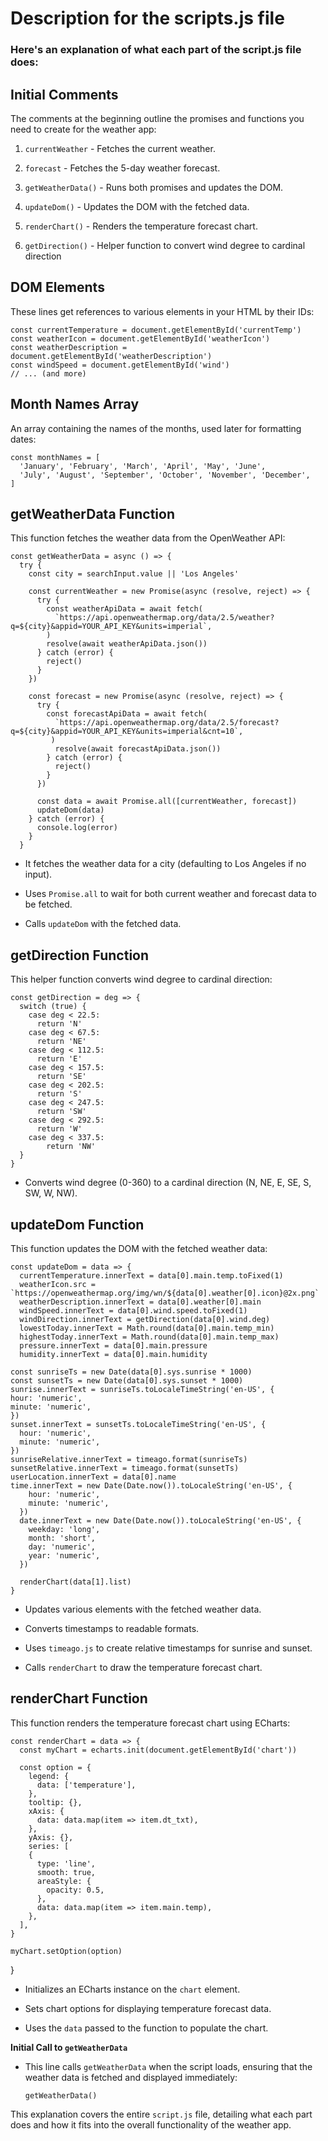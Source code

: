 # Description for the scripts.js file

### Here's an explanation of what each part of the script.js file does:

## Initial Comments

The comments at the beginning outline the promises and functions you need to create for the weather app:

1. `currentWeather` - Fetches the current weather.
   
2. `forecast` - Fetches the 5-day weather forecast.

3. `getWeatherData()` - Runs both promises and updates the DOM.

4. `updateDom()` - Updates the DOM with the fetched data.

5. `renderChart()` - Renders the temperature forecast chart.

6. `getDirection()` - Helper function to convert wind degree to cardinal direction

## DOM Elements

These lines get references to various elements in your HTML by their IDs:

    const currentTemperature = document.getElementById('currentTemp')
    const weatherIcon = document.getElementById('weatherIcon')
    const weatherDescription = document.getElementById('weatherDescription')
    const windSpeed = document.getElementById('wind')
    // ... (and more)

## Month Names Array

An array containing the names of the months, used later for formatting dates:

    const monthNames = [
      'January', 'February', 'March', 'April', 'May', 'June',
      'July', 'August', 'September', 'October', 'November', 'December',
    ]

## getWeatherData Function

This function fetches the weather data from the OpenWeather API:

    const getWeatherData = async () => {
      try {
        const city = searchInput.value || 'Los Angeles'

        const currentWeather = new Promise(async (resolve, reject) => {
          try {
            const weatherApiData = await fetch(
              `https://api.openweathermap.org/data/2.5/weather?q=${city}&appid=YOUR_API_KEY&units=imperial`,
            )
            resolve(await weatherApiData.json())
          } catch (error) {
            reject()
          }
        })

        const forecast = new Promise(async (resolve, reject) => {
          try {
            const forecastApiData = await fetch(
              `https://api.openweathermap.org/data/2.5/forecast?q=${city}&appid=YOUR_API_KEY&units=imperial&cnt=10`,
             )
              resolve(await forecastApiData.json())
            } catch (error) {
              reject()
            }
          })

          const data = await Promise.all([currentWeather, forecast])
          updateDom(data)
        } catch (error) {
          console.log(error)
        }
      }

- It fetches the weather data for a city (defaulting to Los Angeles if no input).
  
- Uses `Promise.all` to wait for both current weather and forecast data to be fetched.

- Calls `updateDom` with the fetched data.

## getDirection Function

This helper function converts wind degree to cardinal direction:

    const getDirection = deg => {
      switch (true) {
        case deg < 22.5:
          return 'N'
        case deg < 67.5:
          return 'NE'
        case deg < 112.5:
          return 'E'
        case deg < 157.5:
          return 'SE'
        case deg < 202.5:
          return 'S'
        case deg < 247.5:
          return 'SW'
        case deg < 292.5:
          return 'W'
        case deg < 337.5:
            return 'NW'
      }
    }

- Converts wind degree (0-360) to a cardinal direction (N, NE, E, SE, S, SW, W, NW).

## updateDom Function

This function updates the DOM with the fetched weather data:

    const updateDom = data => {
      currentTemperature.innerText = data[0].main.temp.toFixed(1)
      weatherIcon.src = `https://openweathermap.org/img/wn/${data[0].weather[0].icon}@2x.png`
      weatherDescription.innerText = data[0].weather[0].main
      windSpeed.innerText = data[0].wind.speed.toFixed(1)
      windDirection.innerText = getDirection(data[0].wind.deg)
      lowestToday.innerText = Math.round(data[0].main.temp_min)
      highestToday.innerText = Math.round(data[0].main.temp_max)
      pressure.innerText = data[0].main.pressure
      humidity.innerText = data[0].main.humidity

    const sunriseTs = new Date(data[0].sys.sunrise * 1000)
    const sunsetTs = new Date(data[0].sys.sunset * 1000)
    sunrise.innerText = sunriseTs.toLocaleTimeString('en-US', {
    hour: 'numeric',
    minute: 'numeric',
    })
    sunset.innerText = sunsetTs.toLocaleTimeString('en-US', {
      hour: 'numeric',
      minute: 'numeric',
    })
    sunriseRelative.innerText = timeago.format(sunriseTs)
    sunsetRelative.innerText = timeago.format(sunsetTs)
    userLocation.innerText = data[0].name
    time.innerText = new Date(Date.now()).toLocaleString('en-US', {
        hour: 'numeric',
        minute: 'numeric',
      })
      date.innerText = new Date(Date.now()).toLocaleString('en-US', {
        weekday: 'long',
        month: 'short',
        day: 'numeric',
        year: 'numeric',
      })

      renderChart(data[1].list)
    }

- Updates various elements with the fetched weather data.

- Converts timestamps to readable formats.

- Uses `timeago.js` to create relative timestamps for sunrise and sunset.

- Calls `renderChart` to draw the temperature forecast chart.

## renderChart Function

This function renders the temperature forecast chart using ECharts:

    const renderChart = data => {
      const myChart = echarts.init(document.getElementById('chart'))

      const option = {
        legend: {
          data: ['temperature'],
        },
        tooltip: {},
        xAxis: {
          data: data.map(item => item.dt_txt),
        },
        yAxis: {},
        series: [
        {
          type: 'line',
          smooth: true,
          areaStyle: {
            opacity: 0.5,
          },
          data: data.map(item => item.main.temp),
        },
      ],
    }

    myChart.setOption(option)
  }

- Initializes an ECharts instance on the `chart` element.

- Sets chart options for displaying temperature forecast data.

- Uses the `data` passed to the function to populate the chart.

__Initial Call to `getWeatherData`__

- This line calls `getWeatherData` when the script loads, ensuring that the weather data is fetched and displayed immediately:

      getWeatherData()

This explanation covers the entire `script.js` file, detailing what each part does and how it fits into the overall functionality of the weather app.
